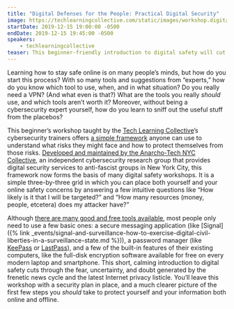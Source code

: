 ```yaml
---
title: "Digital Defenses for the People: Practical Digital Security"
image: https://techlearningcollective.com/static/images/workshop.digital-defenses-for-the-people-practical-digital-security.rectangle.png
startDate: 2019-12-15 19:00:00 -0500
endDate: 2019-12-15 19:45:00 -0500
speakers:
    - techlearningcollective
teaser: This beginner-friendly introduction to digital safety will cut through the fear, uncertainty, and doubt generated by the frenetic news cycle and the latest Internet privacy listicle. Level-up your online privacy prowess with this chance to ask the Tech Learning Collective&rsquo;s cybersecurity trainers your most pressing online privacy and digital security questions.
---
```


Learning how to stay safe online is on many people&rsquo;s minds, but how do you start this process? With so many tools and suggestions from &ldquo;experts,&rdquo; how do you know which tool to use, when, and in what situation? Do you really need a VPN? (And what even is that?) What are the tools you really *should* use, and which tools aren&rsquo;t worth it? Moreover, without being a cybersecurity expert yourself, how do you learn to sniff out the useful stuff from the placebos?

This beginner&rsquo;s workshop taught by the [Tech Learning Collective](https://techlearningcollective.com/)&rsquo;s cybersecurity trainers offers [a simple framework](https://techlearningcollective.com/about/persona-matrix/) anyone can use to understand what risks they might face and how to protect themselves from those risks. [Developed and maintained by the Anarcho-Tech NYC Collective](https://github.com/AnarchoTechNYC/meta/wiki/Persona-based-training-matrix), an independent cybersecurity research group that provides digital security services to anti-fascist groups in New York City, this framework now forms the basis of many digital safety workshops. It is a simple three-by-three grid in which you can place both yourself and your online safety concerns by answering a few intuitive questions like &ldquo;How likely is it that I will be targeted?&rdquo; and &ldquo;How many resources (money, people, etcetera) does my attacker have?&rdquo;

Although [there are many good and free tools available](https://prism-break.org/en/), most people only need to use a few basic ones: a secure messaging application (like [Signal]({% link _events/signal-and-surveillance-how-to-exercise-digital-civil-liberties-in-a-surveillance-state.md %})), a password manager (like [KeePass](https://keepass.info/) or [LastPass](https://lastpass.com/)), and a few of the built-in features of their existing computers, like the full-disk encryption software available for free on every modern laptop and smartphone. This short, calming introduction to digital safety cuts through the fear, uncertainty, and doubt generated by the frenetic news cycle and the latest Internet privacy listicle. You&rsquo;ll leave this workshop with a security plan in place, and a much clearer picture of the first few steps you *should* take to protect yourself and your information both online and offline.

